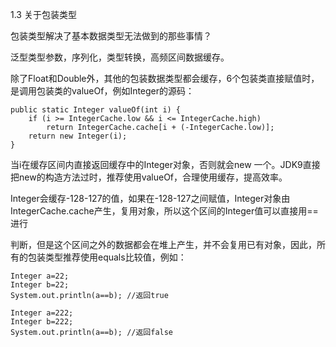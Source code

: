 1.3 关于包装类型

包装类型解决了基本数据类型无法做到的那些事情？

泛型类型参数，序列化，类型转换，高频区间数据缓存。

除了Float和Double外，其他的包装数据类型都会缓存，6个包装类直接赋值时，是调用包装类的valueOf，例如Integer的源码：

    public static Integer valueOf(int i) {
        if (i >= IntegerCache.low && i <= IntegerCache.high)
            return IntegerCache.cache[i + (-IntegerCache.low)];
        return new Integer(i);
    }
    
当i在缓存区间内直接返回缓存中的Integer对象，否则就会new 一个。JDK9直接把new的构造方法过时，推荐使用valueOf，合理使用缓存，提高效率。

Integer会缓存-128-127的值，如果在-128-127之间赋值，Integer对象由IntegerCache.cache产生，复用对象，所以这个区间的Integer值可以直接用==进行

判断，但是这个区间之外的数据都会在堆上产生，并不会复用已有对象，因此，所有的包装类型推荐使用equals比较值，例如：

    Integer a=22;
    Integer b=22;
    System.out.println(a==b); //返回true
    
    Integer a=222;
    Integer b=222;
    System.out.println(a==b); //返回false

